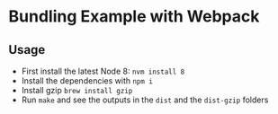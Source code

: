 # Bundling Example with Webpack

## Usage

- First install the latest Node 8: `nvm install 8`
- Install the dependencies with `npm i`
- Install gzip `brew install gzip`
- Run `make` and see the outputs in the `dist` and the `dist-gzip` folders
